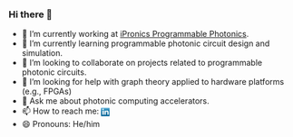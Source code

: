 ### Hi there 👋

- 🔭 I’m currently working at [iPronics Programmable Photonics](https://ipronics.com/).
- 🌱 I’m currently learning programmable photonic circuit design and simulation.
- 👯 I’m looking to collaborate on projects related to programmable photonic circuits.
- 🤔 I’m looking for help with graph theory applied to hardware platforms (e.g., FPGAs)
- 💬 Ask me about photonic computing accelerators.
- 📫 How to reach me: <a href="https://www.linkedin.com/in/david-sanchez-2ab5a8183" target="blank"><img align="center" src="img/linkedin.png" height="15" /></a>
- 😄 Pronouns: He/him

<!--
**ricarvid1/ricarvid1** is a ✨ _special_ ✨ repository because its `README.md` (this file) appears on your GitHub profile.

Here are some ideas to get you started:

- 🔭 I’m currently working on ...
- 🌱 I’m currently learning ...
- 👯 I’m looking to collaborate on ...
- 🤔 I’m looking for help with ...
- 💬 Ask me about ...
- 📫 How to reach me: ...
- 😄 Pronouns: ...
- ⚡ Fun fact: ...
-->
